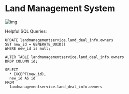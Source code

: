 # Land Management System
![img](https://i.ibb.co/WWjrX6R/Screen-Shot-2021-11-18-at-10-27-42-AM.png)

Helpful SQL Queries:
```
UPDATE landmanagementservice.land_deal_info.owners
SET new_id = GENERATE_UUID()
WHERE new_id is null;
```
```
ALTER TABLE landmanagementservice.land_deal_info.owners
DROP COLUMN id;
```
```
SELECT
  * EXCEPT(new_id),
  new_id AS id
FROM
  landmanagementservice.land_deal_info.owners
```